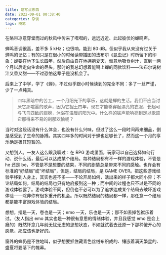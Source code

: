 ```yaml
---
title: 瞎写点东西
date: 2022-09-01 00:38:40
categories: 杂谈
tags: 随笔
---
```

在略带凉意穿堂而过的秋风中传来了嘒嘒的，远远近近、此起彼伏的蝉鸣声。

蝉鸣音调很高，差不多 5 kHz；也很响，能到 80 dB。但似乎我从来没有过关于蝉鸣的记忆；有的只是在很小的时候读带插图的法布尔《昆虫记》时所留下的印象：蝉要在地下生长四年，然后自由自在地拥抱夏天，惬意地吸食树汁，直到一两个月以后走向生命的尽头。那时的我总幻想着能喝上蝉的同款饮料——法布尔说树汁又香又甜——不过恐怕这辈子是没机会了。

后来上了中学，学了《蝉》，不过似乎跟小时候读到的完全不同：多了一丝严谨，少了一点纯真。

> 四年黑暗中的苦工，一个月阳光下的享乐，这就是蝉的生活。我们不应当讨厌它那喧嚣的歌声，因为它掘土四年，现在才能够穿起漂亮的衣服，长起可与飞鸟匹敌的翅膀，沐浴在温暖的阳光中。什么样的钹声能响亮到足以歌颂它那得来不易的刹那欢愉呢？

当时对这段话没有什么体会，也没有什么兴味，但过了这么一段时间再来细品，倒是感受到了生命的脉搏。其实四年多的时间对于蝉也足够长了，然而这一个月的享乐确是极其短暂的。

又想到人。一友人这么跟我聊过：在 RPG 游戏里面，玩家可以自己选择如何行动、说什么话，最后可以达成某个结局。每种结局都有不一样的游戏体验，不管是 he 还是 be，不管是不是想要的结果，不同的剧情总是带来不同的感触。也许会有标准的“好结局”或“坏结局”，但是，结局的结局，是 GAME OVER。把这些游戏经验平移到人身上，其实也差不多——不论开局如何，活出来的样子都大同小异；不论结局如何，结局的结局也只有地府报到这一种；而中间的过程也只不过是不同的游戏体验罢了。游戏体验不同，但倒也不必可以为了追求达成某个结局去破坏游戏体验——除非你有很多重开的机会。所以既然结局的结局都一样，那任意一个结局都是能丰富游戏体验的结局。

想想，摆是一天，卷也是一天；emo 一天，乐也是一天；那不如丢掉包袱乐着过。（友人指出 emo 其实也是一种很有意思的情绪体验，并且我感觉 emo 是会上瘾的）既然怀念几年前无忧无虑的思想状态，不如就试着去还原一下那种傻开心的感觉，那应该也挺好的。

窗外的蝉仍是不住地叫，似乎想要抓住藏青色丝绒布织成的、镶嵌着满天繁星的、盛夏将要落下的帷幕。
